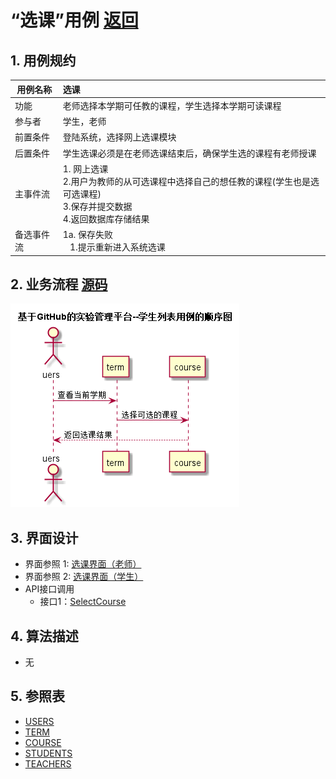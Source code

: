 # “选课”用例 [返回](../README.md)

## 1. 用例规约

|用例名称|选课|
|-------|:-------------|
|功能|老师选择本学期可任教的课程，学生选择本学期可读课程|
|参与者|学生，老师|
|前置条件|登陆系统，选择网上选课模块|
|后置条件|学生选课必须是在老师选课结束后，确保学生选的课程有老师授课|
|主事件流| 1. 网上选课<br/>2.用户为教师的从可选课程中选择自己的想任教的课程(学生也是选可选课程)<br/>3.保存并提交数据<br/>4.返回数据库存储结果
|备选事件流|1a. 保存失败 <br/>&nbsp;&nbsp; 1.提示重新进入系统选课 <br/>  |

## 2. 业务流程 [源码](../src/sequence选课.puml)
![sequence1](../sequence选课.png) 

## 3. 界面设计
- 界面参照 1: [选课界面（老师）](../ui/tea_select_course.html)
- 界面参照 2: [选课界面（学生）](../ui/stu_select_course.html)
- API接口调用
    - 接口1：[SelectCourse](../接口/SelectCourse.md)

## 4. 算法描述 
- 无
    
## 5. 参照表

- [USERS](../DesignDatabase.md/#USERS)
- [TERM](../数据库设计.md/#TERM)
- [COURSE](../DesignDatabase.md/#COURSE)
- [STUDENTS](../DesignDatabase.md/#STUDENTS)
- [TEACHERS](../DesignDatabase.md/#TEACHERS)